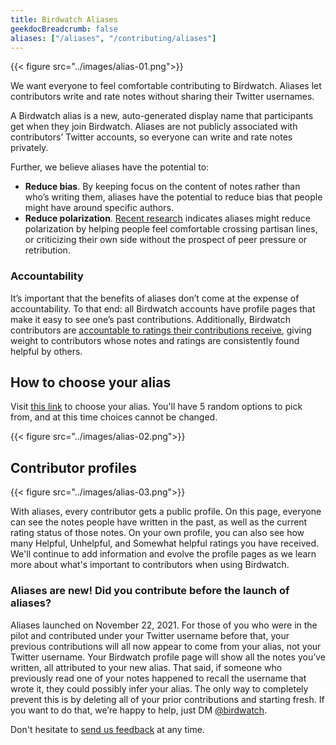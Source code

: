 ```yaml
---
title: Birdwatch Aliases
geekdocBreadcrumb: false
aliases: ["/aliases", "/contributing/aliases"]
---
```


{{< figure src="../images/alias-01.png">}}

We want everyone to feel comfortable contributing to Birdwatch. Aliases let contributors write and rate notes without sharing their Twitter usernames.

A Birdwatch alias is a new, auto-generated display name that participants get when they join Birdwatch. Aliases are not publicly associated with contributors’ Twitter accounts, so everyone can write and rate notes privately.

Further, we believe aliases have the potential to:

- **Reduce bias**. By keeping focus on the content of notes rather than who’s writing them, aliases have the potential to reduce bias that people might have around specific authors.
- **Reduce polarization**. [Recent research](https://twitter.com/chris_bail/status/1379453587558952960?s=20) indicates aliases might reduce polarization by helping people feel comfortable crossing partisan lines, or criticizing their own side without the prospect of peer pressure or retribution.

### Accountability

It’s important that the benefits of aliases don’t come at the expense of accountability. To that end: all Birdwatch accounts have profile pages that make it easy to see one’s past contributions. Additionally, Birdwatch contributors are [accountable to ratings their contributions receive](https://twitter.com/birdwatch/status/1404519791394758657), giving weight to contributors whose notes and ratings are consistently found helpful by others.

## How to choose your alias

Visit [this link](https://twitter.com/i/birdwatch/u/me) to choose your alias. You'll have 5 random options to pick from, and at this time choices cannot be changed.

{{< figure src="../images/alias-02.png">}}

## Contributor profiles

{{< figure src="../images/alias-03.png">}}

With aliases, every contributor gets a public profile. On this page, everyone can see the notes people have written in the past, as well as the current rating status of those notes. On your own profile, you can also see how many Helpful, Unhelpful, and Somewhat helpful ratings you have received. We'll continue to add information and evolve the profile pages as we learn more about what's important to contributors when using Birdwatch.

### Aliases are new! Did you contribute before the launch of aliases?

Aliases launched on November 22, 2021. For those of you who were in the pilot and contributed under your Twitter username before that, your previous contributions will all now appear to come from your alias, not your Twitter username. Your Birdwatch profile page will show all the notes you’ve written, all attributed to your new alias. That said, if someone who previously read one of your notes happened to recall the username that wrote it, they could possibly infer your alias. The only way to completely prevent this is by deleting all of your prior contributions and starting fresh. If you want to do that, we’re happy to help, just DM [@birdwatch](http://twitter.com/birdwatch).

Don't hesitate to [send us feedback](http://twitter.com/birdwatch) at any time.
